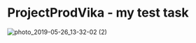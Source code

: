 # ProjectProdVika - my test task

![photo_2019-05-26_13-32-02 (2)](https://user-images.githubusercontent.com/43812319/58380655-58afb480-7fbc-11e9-883c-ea8f5bfa2746.jpg)
